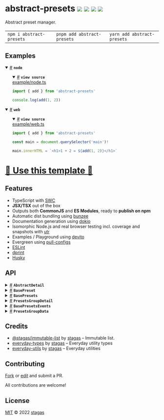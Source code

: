 

<h1>
abstract-presets <a href="https://npmjs.org/package/abstract-presets"><img src="https://img.shields.io/badge/npm-v1.0.1-F00.svg?colorA=000"/></a> <a href="src"><img src="https://img.shields.io/badge/loc-357-FFF.svg?colorA=000"/></a> <a href="https://cdn.jsdelivr.net/npm/abstract-presets@1.0.1/dist/abstract-presets.min.js"><img src="https://img.shields.io/badge/brotli-2.8K-333.svg?colorA=000"/></a> <a href="LICENSE"><img src="https://img.shields.io/badge/license-MIT-F0B.svg?colorA=000"/></a>
</h1>

<p></p>

Abstract preset manager.

<h4>
<table><tr><td title="Triple click to select and copy paste">
<code>npm i abstract-presets </code>
</td><td title="Triple click to select and copy paste">
<code>pnpm add abstract-presets </code>
</td><td title="Triple click to select and copy paste">
<code>yarn add abstract-presets</code>
</td></tr></table>
</h4>

## Examples

<details id="example$node" title="node" open><summary><span><a href="#example$node">#</a></span>  <code><strong>node</strong></code></summary>  <ul>    <details id="source$node" title="node source code" open><summary><span><a href="#source$node">#</a></span>  <code><strong>view source</strong></code></summary>  <a href="example/node.ts">example/node.ts</a>  <p>

```ts
import { add } from 'abstract-presets'

console.log(add(1, 2))
```

</p>
</details></ul></details><details id="example$web" title="web" open><summary><span><a href="#example$web">#</a></span>  <code><strong>web</strong></code></summary>  <ul>    <details id="source$web" title="web source code" open><summary><span><a href="#source$web">#</a></span>  <code><strong>view source</strong></code></summary>  <a href="example/web.ts">example/web.ts</a>  <p>

```ts
import { add } from 'abstract-presets'

const main = document.querySelector('main')!

main.innerHTML = `<h1>1 + 2 = ${add(1, 2)}</h1>`
```

</p>
</details></ul></details>


# [🥁 Use this template 🥁](https://github.com/stagas/typescript-minimal-template/generate)

## Features

- TypeScript with [SWC](https://swc.rs/)
- **JSX/TSX** out of the box
- Outputs both **CommonJS** and **ES Modules**, ready to **publish on npm**
- Automatic dist bundling using [bunzee](https://github.com/stagas/bunzee)
- Documentation generation using [dokio](https://github.com/stagas/dokio)
- Isomorphic Node.js and real browser testing incl. coverage and snapshots with [utr](https://github.com/stagas/utr)
- Examples / Playground using [devito](https://github.com/stagas/devito)
- Evergreen using [pull-configs](https://github.com/stagas/pull-configs)
- [ESLint](https://eslint.org/)
- [dprint](https://dprint.dev/)
- [Husky](https://typicode.github.io/husky/)




## API

<p>  <details id="AbstractDetail$15" title="Class" ><summary><span><a href="#AbstractDetail$15">#</a></span>  <code><strong>AbstractDetail</strong></code>    </summary>  <a href="src/abstract-presets.ts#L31">src/abstract-presets.ts#L31</a>  <ul>        <p>  <details id="constructor$16" title="Constructor" ><summary><span><a href="#constructor$16">#</a></span>  <code><strong>constructor</strong></code><em>(data)</em>    </summary>  <a href="src/abstract-presets.ts#L34">src/abstract-presets.ts#L34</a>  <ul>    <p>  <details id="new AbstractDetail$17" title="ConstructorSignature" ><summary><span><a href="#new AbstractDetail$17">#</a></span>  <code><strong>new AbstractDetail</strong></code><em>()</em>    </summary>    <ul><p><a href="#AbstractDetail$15">AbstractDetail</a>&lt;<a href="#T$18">T</a>&gt;</p>      <p>  <details id="data$19" title="Parameter" ><summary><span><a href="#data$19">#</a></span>  <code><strong>data</strong></code>    </summary>    <ul><p><a href="#AbstractDetail$15">AbstractDetail</a>&lt;<a href="#T$18">T</a>&gt; | <a href="#T$18">T</a></p>        </ul></details></p>  </ul></details></p>    </ul></details><details id="data$20" title="Property" ><summary><span><a href="#data$20">#</a></span>  <code><strong>data</strong></code>    </summary>  <a href="src/abstract-presets.ts#L32">src/abstract-presets.ts#L32</a>  <ul><p><a href="#T$18">T</a></p>        </ul></details><details id="copy$32" title="Method" ><summary><span><a href="#copy$32">#</a></span>  <code><strong>copy</strong></code><em>()</em>    </summary>  <a href="src/abstract-presets.ts#L50">src/abstract-presets.ts#L50</a>  <ul>    <p>      <p><strong>copy</strong><em>()</em>  &nbsp;=&gt;  <ul><a href="#T$18">T</a></ul></p></p>    </ul></details><details id="equals$24" title="Method" ><summary><span><a href="#equals$24">#</a></span>  <code><strong>equals</strong></code><em>(other)</em>    </summary>  <a href="src/abstract-presets.ts#L43">src/abstract-presets.ts#L43</a>  <ul>    <p>    <details id="other$26" title="Parameter" ><summary><span><a href="#other$26">#</a></span>  <code><strong>other</strong></code>    </summary>    <ul><p><a href="#AbstractDetail$15">AbstractDetail</a>&lt;<a href="#T$18">T</a>&gt; | <a href="#T$18">T</a></p>        </ul></details>  <p><strong>equals</strong><em>(other)</em>  &nbsp;=&gt;  <ul>boolean</ul></p></p>    </ul></details><details id="merge$21" title="Method" ><summary><span><a href="#merge$21">#</a></span>  <code><strong>merge</strong></code><em>(other)</em>    </summary>  <a href="src/abstract-presets.ts#L42">src/abstract-presets.ts#L42</a>  <ul>    <p>    <details id="other$23" title="Parameter" ><summary><span><a href="#other$23">#</a></span>  <code><strong>other</strong></code>    </summary>    <ul><p><a href="#AbstractDetail$15">AbstractDetail</a>&lt;<a href="#T$18">T</a>&gt; | <a href="#T$18">T</a></p>        </ul></details>  <p><strong>merge</strong><em>(other)</em>  &nbsp;=&gt;  <ul>any</ul></p></p>    </ul></details><details id="satisfies$27" title="Method" ><summary><span><a href="#satisfies$27">#</a></span>  <code><strong>satisfies</strong></code><em>(other)</em>    </summary>  <a href="src/abstract-presets.ts#L44">src/abstract-presets.ts#L44</a>  <ul>    <p>    <details id="other$29" title="Parameter" ><summary><span><a href="#other$29">#</a></span>  <code><strong>other</strong></code>    </summary>    <ul><p><a href="#AbstractDetail$15">AbstractDetail</a>&lt;<a href="#T$18">T</a>&gt; | <a href="#T$18">T</a></p>        </ul></details>  <p><strong>satisfies</strong><em>(other)</em>  &nbsp;=&gt;  <ul>boolean</ul></p></p>    </ul></details><details id="toJSON$30" title="Method" ><summary><span><a href="#toJSON$30">#</a></span>  <code><strong>toJSON</strong></code><em>()</em>    </summary>  <a href="src/abstract-presets.ts#L46">src/abstract-presets.ts#L46</a>  <ul>    <p>      <p><strong>toJSON</strong><em>()</em>  &nbsp;=&gt;  <ul><a href="#T$18">T</a></ul></p></p>    </ul></details></p></ul></details><details id="BasePreset$1" title="Class" ><summary><span><a href="#BasePreset$1">#</a></span>  <code><strong>BasePreset</strong></code>    </summary>  <a href="src/abstract-presets.ts#L7">src/abstract-presets.ts#L7</a>  <ul>        <p>  <details id="constructor$2" title="Constructor" ><summary><span><a href="#constructor$2">#</a></span>  <code><strong>constructor</strong></code><em>(data)</em>    </summary>  <a href="src/abstract-presets.ts#L15">src/abstract-presets.ts#L15</a>  <ul>    <p>  <details id="new BasePreset$3" title="ConstructorSignature" ><summary><span><a href="#new BasePreset$3">#</a></span>  <code><strong>new BasePreset</strong></code><em>()</em>    </summary>    <ul><p><a href="#BasePreset$1">BasePreset</a>&lt;<a href="#T$4">T</a>&gt;</p>      <p>  <details id="data$5" title="Parameter" ><summary><span><a href="#data$5">#</a></span>  <code><strong>data</strong></code>    </summary>    <ul><p><span>Partial</span>&lt;<a href="#BasePreset$1">BasePreset</a>&lt;<a href="#T$4">T</a>&gt;&gt;</p>        </ul></details></p>  </ul></details></p>    </ul></details><details id="detail$7" title="Property" ><summary><span><a href="#detail$7">#</a></span>  <code><strong>detail</strong></code>    </summary>  <a href="src/abstract-presets.ts#L9">src/abstract-presets.ts#L9</a>  <ul><p><a href="#T$4">T</a></p>        </ul></details><details id="id$6" title="Property" ><summary><span><a href="#id$6">#</a></span>  <code><strong>id</strong></code>  <span><span>&nbsp;=&nbsp;</span>  <code>...</code></span>  </summary>  <a href="src/abstract-presets.ts#L8">src/abstract-presets.ts#L8</a>  <ul><p>string</p>        </ul></details><details id="isDraft$9" title="Property" ><summary><span><a href="#isDraft$9">#</a></span>  <code><strong>isDraft</strong></code>  <span><span>&nbsp;=&nbsp;</span>  <code>true</code></span>  </summary>  <a href="src/abstract-presets.ts#L12">src/abstract-presets.ts#L12</a>  <ul><p>boolean</p>        </ul></details><details id="isIntent$8" title="Property" ><summary><span><a href="#isIntent$8">#</a></span>  <code><strong>isIntent</strong></code>  <span><span>&nbsp;=&nbsp;</span>  <code>false</code></span>  </summary>  <a href="src/abstract-presets.ts#L11">src/abstract-presets.ts#L11</a>  <ul><p>boolean</p>        </ul></details><details id="isRemoved$10" title="Property" ><summary><span><a href="#isRemoved$10">#</a></span>  <code><strong>isRemoved</strong></code>  <span><span>&nbsp;=&nbsp;</span>  <code>false</code></span>  </summary>  <a href="src/abstract-presets.ts#L13">src/abstract-presets.ts#L13</a>  <ul><p>boolean</p>        </ul></details><details id="equals$11" title="Method" ><summary><span><a href="#equals$11">#</a></span>  <code><strong>equals</strong></code><em>(other)</em>    </summary>  <a href="src/abstract-presets.ts#L19">src/abstract-presets.ts#L19</a>  <ul>    <p>    <details id="other$13" title="Parameter" ><summary><span><a href="#other$13">#</a></span>  <code><strong>other</strong></code>    </summary>    <ul><p><a href="#BasePreset$1">BasePreset</a>&lt;any&gt;</p>        </ul></details>  <p><strong>equals</strong><em>(other)</em>  &nbsp;=&gt;  <ul>boolean</ul></p></p>    </ul></details></p></ul></details><details id="BasePresets$47" title="Class" ><summary><span><a href="#BasePresets$47">#</a></span>  <code><strong>BasePresets</strong></code>    </summary>  <a href="src/abstract-presets.ts#L67">src/abstract-presets.ts#L67</a>  <ul>        <p>  <details id="constructor$49" title="Constructor" ><summary><span><a href="#constructor$49">#</a></span>  <code><strong>constructor</strong></code><em>(data, Preset, Detail)</em>    </summary>  <a href="src/abstract-presets.ts#L75">src/abstract-presets.ts#L75</a>  <ul>    <p>  <details id="new BasePresets$50" title="ConstructorSignature" ><summary><span><a href="#new BasePresets$50">#</a></span>  <code><strong>new BasePresets</strong></code><em>()</em>    </summary>    <ul><p><a href="#BasePresets$47">BasePresets</a>&lt;<a href="#Detail$51">Detail</a>, <a href="#Preset$52">Preset</a>, <a href="#PresetClass$53">PresetClass</a>&gt;</p>      <p>  <details id="data$54" title="Parameter" ><summary><span><a href="#data$54">#</a></span>  <code><strong>data</strong></code>  <span><span>&nbsp;=&nbsp;</span>  <code>{}</code></span>  </summary>    <ul><p><span>Partial</span>&lt;<a href="#BasePresets$47">BasePresets</a>&lt;<a href="#Detail$51">Detail</a>, <a href="#Preset$52">Preset</a>, <a href="#PresetClass$53">PresetClass</a>&gt;&gt;</p>        </ul></details><details id="Preset$55" title="Parameter" ><summary><span><a href="#Preset$55">#</a></span>  <code><strong>Preset</strong></code>  <span><span>&nbsp;=&nbsp;</span>  <code>...</code></span>  </summary>    <ul><p><a href="#PresetClass$53">PresetClass</a></p>        </ul></details><details id="Detail$56" title="Parameter" ><summary><span><a href="#Detail$56">#</a></span>  <code><strong>Detail</strong></code>  <span><span>&nbsp;=&nbsp;</span>  <code>...</code></span>  </summary>    <ul><p><span>Class</span>&lt;<a href="#Detail$51">Detail</a>&gt;</p>        </ul></details></p>  </ul></details></p>    </ul></details><details id="Detail$57" title="Property" ><summary><span><a href="#Detail$57">#</a></span>  <code><strong>Detail</strong></code>    </summary>  <a href="src/abstract-presets.ts#L68">src/abstract-presets.ts#L68</a>  <ul><p><span>Class</span>&lt;<a href="#Detail$51">Detail</a>&gt;</p>        </ul></details><details id="Preset$58" title="Property" ><summary><span><a href="#Preset$58">#</a></span>  <code><strong>Preset</strong></code>    </summary>  <a href="src/abstract-presets.ts#L69">src/abstract-presets.ts#L69</a>  <ul><p><a href="#PresetClass$53">PresetClass</a></p>        </ul></details><details id="ctor$118" title="Property" ><summary><span><a href="#ctor$118">#</a></span>  <code><strong>ctor</strong></code>    </summary>  <a href=""></a>  <ul><p><span>Class</span>&lt;<a href="#BasePresets$47">BasePresets</a>&lt;<a href="#Detail$51">Detail</a>, <a href="#Preset$52">Preset</a>, <a href="#PresetClass$53">PresetClass</a>&gt;&gt;</p>        </ul></details><details id="items$117" title="Property" ><summary><span><a href="#items$117">#</a></span>  <code><strong>items</strong></code>    </summary>  <a href=""></a>  <ul><p><a href="#Preset$52">Preset</a>  []</p>        </ul></details><details id="selectedPresetId$63" title="Property" ><summary><span><a href="#selectedPresetId$63">#</a></span>  <code><strong>selectedPresetId</strong></code>  <span><span>&nbsp;=&nbsp;</span>  <code>false</code></span>  </summary>  <a href="src/abstract-presets.ts#L73">src/abstract-presets.ts#L73</a>  <ul><p>string | <code>false</code></p>        </ul></details><details id="spare$59" title="Property" ><summary><span><a href="#spare$59">#</a></span>  <code><strong>spare</strong></code>  <span><span>&nbsp;=&nbsp;</span>  <code>null</code></span>  </summary>  <a href="src/abstract-presets.ts#L72">src/abstract-presets.ts#L72</a>  <ul><p><code>null</code> | {<p>  <details id="index$61" title="Property" ><summary><span><a href="#index$61">#</a></span>  <code><strong>index</strong></code>    </summary>  <a href="src/abstract-presets.ts#L72">src/abstract-presets.ts#L72</a>  <ul><p>number</p>        </ul></details><details id="preset$62" title="Property" ><summary><span><a href="#preset$62">#</a></span>  <code><strong>preset</strong></code>    </summary>  <a href="src/abstract-presets.ts#L72">src/abstract-presets.ts#L72</a>  <ul><p><a href="#Preset$52">Preset</a></p>        </ul></details></p>}</p>        </ul></details><details id="onceSymbol$48" title="Property" ><summary><span><a href="#onceSymbol$48">#</a></span>  <code><strong>onceSymbol</strong></code>    </summary>  <a href=""></a>  <ul><p>symbol</p>        </ul></details><details id="selectedPreset$69" title="Accessor" ><summary><span><a href="#selectedPreset$69">#</a></span>  <code><strong>selectedPreset</strong></code>    </summary>  <a href="src/abstract-presets.ts#L124">src/abstract-presets.ts#L124</a>  <ul>        </ul></details><details id="add$119" title="Method" ><summary><span><a href="#add$119">#</a></span>  <code><strong>add</strong></code><em>(item)</em>    </summary>  <a href=""></a>  <ul>    <p>    <details id="item$121" title="Parameter" ><summary><span><a href="#item$121">#</a></span>  <code><strong>item</strong></code>    </summary>    <ul><p><a href="#Preset$52">Preset</a></p>        </ul></details>  <p><strong>add</strong><em>(item)</em>  &nbsp;=&gt;  <ul><a href="#BasePresets$47">BasePresets</a>&lt;<a href="#Detail$51">Detail</a>, <a href="#Preset$52">Preset</a>, <a href="#PresetClass$53">PresetClass</a>&gt; &amp; <span>Partial</span>&lt;<a href="#BasePresets$47">BasePresets</a>&lt;<a href="#Detail$51">Detail</a>, <a href="#Preset$52">Preset</a>, <a href="#PresetClass$53">PresetClass</a>&gt;&gt; &amp; {<p>  <details id="items$123" title="Property" ><summary><span><a href="#items$123">#</a></span>  <code><strong>items</strong></code>    </summary>  <a href=""></a>  <ul><p><a href="#Preset$52">Preset</a>  []</p>        </ul></details></p>}</ul></p></p>    </ul></details><details id="createWithDetail$71" title="Method" ><summary><span><a href="#createWithDetail$71">#</a></span>  <code><strong>createWithDetail</strong></code><em>(detail, presetData)</em>    </summary>  <a href="src/abstract-presets.ts#L133">src/abstract-presets.ts#L133</a>  <ul>    <p>    <details id="detail$73" title="Parameter" ><summary><span><a href="#detail$73">#</a></span>  <code><strong>detail</strong></code>    </summary>    <ul><p><a href="#Detail$51">Detail</a>  [<code>"data"</code>]</p>        </ul></details><details id="presetData$74" title="Parameter" ><summary><span><a href="#presetData$74">#</a></span>  <code><strong>presetData</strong></code>  <span><span>&nbsp;=&nbsp;</span>  <code>{}</code></span>  </summary>    <ul><p><span>Partial</span>&lt;<a href="#Preset$52">Preset</a>&gt;</p>        </ul></details>  <p><strong>createWithDetail</strong><em>(detail, presetData)</em>  &nbsp;=&gt;  <ul><a href="#Preset$52">Preset</a></ul></p></p>    </ul></details><details id="createWithDetailData$75" title="Method" ><summary><span><a href="#createWithDetailData$75">#</a></span>  <code><strong>createWithDetailData</strong></code><em>(data, presetData)</em>    </summary>  <a href="src/abstract-presets.ts#L137">src/abstract-presets.ts#L137</a>  <ul>    <p>    <details id="data$77" title="Parameter" ><summary><span><a href="#data$77">#</a></span>  <code><strong>data</strong></code>    </summary>    <ul><p><a href="#Detail$51">Detail</a>  [<code>"data"</code>]</p>        </ul></details><details id="presetData$78" title="Parameter" ><summary><span><a href="#presetData$78">#</a></span>  <code><strong>presetData</strong></code>    </summary>    <ul><p><span>Partial</span>&lt;<a href="#Preset$52">Preset</a>&gt;</p>        </ul></details>  <p><strong>createWithDetailData</strong><em>(data, presetData)</em>  &nbsp;=&gt;  <ul><a href="#Preset$52">Preset</a></ul></p></p>    </ul></details><details id="emit$150" title="Method" ><summary><span><a href="#emit$150">#</a></span>  <code><strong>emit</strong></code><em>(eventName, args)</em>    </summary>  <a href=""></a>  <ul>    <p>    <details id="eventName$153" title="Parameter" ><summary><span><a href="#eventName$153">#</a></span>  <code><strong>eventName</strong></code>    </summary>    <ul><p><a href="#K$152">K</a></p>        </ul></details><details id="args$154" title="Parameter" ><summary><span><a href="#args$154">#</a></span>  <code><strong>args</strong></code>    </summary>    <ul><p><span>Parameters</span>&lt;<a href="#BasePresetsEvents$35">BasePresetsEvents</a>&lt;<a href="#Preset$52">Preset</a>, <a href="#Detail$51">Detail</a>&gt;  [<a href="#K$152">K</a>]&gt;</p>        </ul></details>  <p><strong>emit</strong>&lt;<span>K</span>&gt;<em>(eventName, args)</em>  &nbsp;=&gt;  <ul><a href="#BasePresets$47">BasePresets</a>&lt;<a href="#Detail$51">Detail</a>, <a href="#Preset$52">Preset</a>, <a href="#PresetClass$53">PresetClass</a>&gt;</ul></p></p>    </ul></details><details id="equals$66" title="Method" ><summary><span><a href="#equals$66">#</a></span>  <code><strong>equals</strong></code><em>(other)</em>    </summary>  <a href="src/abstract-presets.ts#L111">src/abstract-presets.ts#L111</a>  <ul>    <p>    <details id="other$68" title="Parameter" ><summary><span><a href="#other$68">#</a></span>  <code><strong>other</strong></code>    </summary>    <ul><p><a href="#BasePresets$47">BasePresets</a>&lt;<a href="#Detail$51">Detail</a>, <a href="#Preset$52">Preset</a>, <a href="#PresetClass$53">PresetClass</a>&gt;</p>        </ul></details>  <p><strong>equals</strong><em>(other)</em>  &nbsp;=&gt;  <ul>boolean</ul></p></p>    </ul></details><details id="getByDetail$83" title="Method" ><summary><span><a href="#getByDetail$83">#</a></span>  <code><strong>getByDetail</strong></code><em>(detail)</em>    </summary>  <a href="src/abstract-presets.ts#L163">src/abstract-presets.ts#L163</a>  <ul>    <p>    <details id="detail$85" title="Parameter" ><summary><span><a href="#detail$85">#</a></span>  <code><strong>detail</strong></code>    </summary>    <ul><p><a href="#Detail$51">Detail</a></p>        </ul></details>  <p><strong>getByDetail</strong><em>(detail)</em>  &nbsp;=&gt;  <ul>undefined | <a href="#Preset$52">Preset</a></ul></p></p>    </ul></details><details id="getById$124" title="Method" ><summary><span><a href="#getById$124">#</a></span>  <code><strong>getById</strong></code><em>(itemId)</em>    </summary>  <a href=""></a>  <ul>    <p>    <details id="itemId$127" title="Parameter" ><summary><span><a href="#itemId$127">#</a></span>  <code><strong>itemId</strong></code>    </summary>    <ul><p>string | <code>false</code></p>        </ul></details>  <p><strong>getById</strong>&lt;<span>U</span><span>&nbsp;extends&nbsp;</span>     <a href="#BasePreset$1">BasePreset</a>&lt;<a href="#Detail$51">Detail</a>, <a href="#U$126">U</a>&gt;&gt;<em>(itemId)</em>  &nbsp;=&gt;  <ul><a href="#U$126">U</a></ul></p></p>    </ul></details><details id="hasId$133" title="Method" ><summary><span><a href="#hasId$133">#</a></span>  <code><strong>hasId</strong></code><em>(itemId)</em>    </summary>  <a href=""></a>  <ul>    <p>    <details id="itemId$135" title="Parameter" ><summary><span><a href="#itemId$135">#</a></span>  <code><strong>itemId</strong></code>    </summary>    <ul><p>string</p>        </ul></details>  <p><strong>hasId</strong><em>(itemId)</em>  &nbsp;=&gt;  <ul>boolean</ul></p></p>    </ul></details><details id="insertAfterIndex$144" title="Method" ><summary><span><a href="#insertAfterIndex$144">#</a></span>  <code><strong>insertAfterIndex</strong></code><em>(index, newItem)</em>    </summary>  <a href=""></a>  <ul>    <p>    <details id="index$146" title="Parameter" ><summary><span><a href="#index$146">#</a></span>  <code><strong>index</strong></code>    </summary>    <ul><p>number</p>        </ul></details><details id="newItem$147" title="Parameter" ><summary><span><a href="#newItem$147">#</a></span>  <code><strong>newItem</strong></code>    </summary>    <ul><p><a href="#Preset$52">Preset</a></p>        </ul></details>  <p><strong>insertAfterIndex</strong><em>(index, newItem)</em>  &nbsp;=&gt;  <ul><a href="#BasePresets$47">BasePresets</a>&lt;<a href="#Detail$51">Detail</a>, <a href="#Preset$52">Preset</a>, <a href="#PresetClass$53">PresetClass</a>&gt; &amp; <span>Partial</span>&lt;<a href="#BasePresets$47">BasePresets</a>&lt;<a href="#Detail$51">Detail</a>, <a href="#Preset$52">Preset</a>, <a href="#PresetClass$53">PresetClass</a>&gt;&gt; &amp; {<p>  <details id="items$149" title="Property" ><summary><span><a href="#items$149">#</a></span>  <code><strong>items</strong></code>    </summary>  <a href=""></a>  <ul><p><a href="#Preset$52">Preset</a>  []</p>        </ul></details></p>}</ul></p></p>    </ul></details><details id="insertAt$86" title="Method" ><summary><span><a href="#insertAt$86">#</a></span>  <code><strong>insertAt</strong></code><em>(index, newPreset)</em>    </summary>  <a href="src/abstract-presets.ts#L175">src/abstract-presets.ts#L175</a>  <ul>    <p>    <details id="index$88" title="Parameter" ><summary><span><a href="#index$88">#</a></span>  <code><strong>index</strong></code>    </summary>    <ul><p>number</p>        </ul></details><details id="newPreset$89" title="Parameter" ><summary><span><a href="#newPreset$89">#</a></span>  <code><strong>newPreset</strong></code>    </summary>    <ul><p><a href="#Preset$52">Preset</a></p>        </ul></details>  <p><strong>insertAt</strong><em>(index, newPreset)</em>  &nbsp;=&gt;  <ul><a href="#BasePresets$47">BasePresets</a>&lt;<a href="#Detail$51">Detail</a>, <a href="#Preset$52">Preset</a>, <a href="#PresetClass$53">PresetClass</a>&gt; &amp; <span>Partial</span>&lt;<a href="#BasePresets$47">BasePresets</a>&lt;<a href="#Detail$51">Detail</a>, <a href="#Preset$52">Preset</a>, <a href="#PresetClass$53">PresetClass</a>&gt;&gt; &amp; {<p>  <details id="items$91" title="Property" ><summary><span><a href="#items$91">#</a></span>  <code><strong>items</strong></code>    </summary>  <a href=""></a>  <ul><p><a href="#Preset$52">Preset</a>  []</p>        </ul></details></p>}</ul></p></p>    </ul></details><details id="mergeEach$141" title="Method" ><summary><span><a href="#mergeEach$141">#</a></span>  <code><strong>mergeEach</strong></code><em>(data)</em>    </summary>  <a href=""></a>  <ul>    <p>    <details id="data$143" title="Parameter" ><summary><span><a href="#data$143">#</a></span>  <code><strong>data</strong></code>    </summary>    <ul><p><span>Partial</span>&lt;<a href="#Preset$52">Preset</a>&gt;</p>        </ul></details>  <p><strong>mergeEach</strong><em>(data)</em>  &nbsp;=&gt;  <ul><a href="#BasePresets$47">BasePresets</a>&lt;<a href="#Detail$51">Detail</a>, <a href="#Preset$52">Preset</a>, <a href="#PresetClass$53">PresetClass</a>&gt;</ul></p></p>    </ul></details><details id="off$161" title="Method" ><summary><span><a href="#off$161">#</a></span>  <code><strong>off</strong></code><em>(eventName, callback)</em>    </summary>  <a href=""></a>  <ul>    <p>    <details id="eventName$164" title="Parameter" ><summary><span><a href="#eventName$164">#</a></span>  <code><strong>eventName</strong></code>    </summary>    <ul><p><a href="#K$163">K</a></p>        </ul></details><details id="callback$165" title="Parameter" ><summary><span><a href="#callback$165">#</a></span>  <code><strong>callback</strong></code>    </summary>    <ul><p><a href="#BasePresetsEvents$35">BasePresetsEvents</a>&lt;<a href="#Preset$52">Preset</a>, <a href="#Detail$51">Detail</a>&gt;  [<a href="#K$163">K</a>]</p>        </ul></details>  <p><strong>off</strong>&lt;<span>K</span>&gt;<em>(eventName, callback)</em>  &nbsp;=&gt;  <ul>undefined | <a href="#BasePresets$47">BasePresets</a>&lt;<a href="#Detail$51">Detail</a>, <a href="#Preset$52">Preset</a>, <a href="#PresetClass$53">PresetClass</a>&gt;</ul></p></p>    </ul></details><details id="on$155" title="Method" ><summary><span><a href="#on$155">#</a></span>  <code><strong>on</strong></code><em>(eventName, callback, options)</em>    </summary>  <a href=""></a>  <ul>    <p>    <details id="eventName$158" title="Parameter" ><summary><span><a href="#eventName$158">#</a></span>  <code><strong>eventName</strong></code>    </summary>    <ul><p><a href="#K$157">K</a></p>        </ul></details><details id="callback$159" title="Parameter" ><summary><span><a href="#callback$159">#</a></span>  <code><strong>callback</strong></code>    </summary>    <ul><p><a href="#BasePresetsEvents$35">BasePresetsEvents</a>&lt;<a href="#Preset$52">Preset</a>, <a href="#Detail$51">Detail</a>&gt;  [<a href="#K$157">K</a>]</p>        </ul></details><details id="options$160" title="Parameter" ><summary><span><a href="#options$160">#</a></span>  <code><strong>options</strong></code>    </summary>    <ul><p><span>EventEmitterOptions</span></p>        </ul></details>  <p><strong>on</strong>&lt;<span>K</span>&gt;<em>(eventName, callback, options)</em>  &nbsp;=&gt;  <ul><span>Off</span></ul></p></p>    </ul></details><details id="once$166" title="Method" ><summary><span><a href="#once$166">#</a></span>  <code><strong>once</strong></code><em>(eventName, callback)</em>    </summary>  <a href=""></a>  <ul>    <p>    <details id="eventName$169" title="Parameter" ><summary><span><a href="#eventName$169">#</a></span>  <code><strong>eventName</strong></code>    </summary>    <ul><p><a href="#K$168">K</a></p>        </ul></details><details id="callback$170" title="Parameter" ><summary><span><a href="#callback$170">#</a></span>  <code><strong>callback</strong></code>    </summary>    <ul><p><a href="#BasePresetsEvents$35">BasePresetsEvents</a>&lt;<a href="#Preset$52">Preset</a>, <a href="#Detail$51">Detail</a>&gt;  [<a href="#K$168">K</a>]</p>        </ul></details>  <p><strong>once</strong>&lt;<span>K</span>&gt;<em>(eventName, callback)</em>  &nbsp;=&gt;  <ul><a href="#BasePresets$47">BasePresets</a>&lt;<a href="#Detail$51">Detail</a>, <a href="#Preset$52">Preset</a>, <a href="#PresetClass$53">PresetClass</a>&gt;</ul></p></p>    </ul></details><details id="removeById$92" title="Method" ><summary><span><a href="#removeById$92">#</a></span>  <code><strong>removeById</strong></code><em>(presetId, fallbackPresetId)</em>    </summary>  <a href="src/abstract-presets.ts#L182">src/abstract-presets.ts#L182</a>  <ul>    <p>    <details id="presetId$94" title="Parameter" ><summary><span><a href="#presetId$94">#</a></span>  <code><strong>presetId</strong></code>    </summary>    <ul><p>string</p>        </ul></details><details id="fallbackPresetId$95" title="Parameter" ><summary><span><a href="#fallbackPresetId$95">#</a></span>  <code><strong>fallbackPresetId</strong></code>    </summary>    <ul><p>string</p>        </ul></details>  <p><strong>removeById</strong><em>(presetId, fallbackPresetId)</em>  &nbsp;=&gt;  <ul><a href="#BasePresets$47">BasePresets</a>&lt;<a href="#Detail$51">Detail</a>, <a href="#Preset$52">Preset</a>, <a href="#PresetClass$53">PresetClass</a>&gt; &amp; <span>Partial</span>&lt;<a href="#BasePresets$47">BasePresets</a>&lt;<a href="#Detail$51">Detail</a>, <a href="#Preset$52">Preset</a>, <a href="#PresetClass$53">PresetClass</a>&gt;&gt; &amp; {<p>  <details id="items$97" title="Property" ><summary><span><a href="#items$97">#</a></span>  <code><strong>items</strong></code>    </summary>  <a href=""></a>  <ul><p><a href="#Preset$52">Preset</a>  []</p>        </ul></details></p>}</ul></p></p>    </ul></details><details id="renamePresetRandom$110" title="Method" ><summary><span><a href="#renamePresetRandom$110">#</a></span>  <code><strong>renamePresetRandom</strong></code><em>(presetId, useEmoji)</em>    </summary>  <a href="src/abstract-presets.ts#L342">src/abstract-presets.ts#L342</a>  <ul>    <p>    <details id="presetId$112" title="Parameter" ><summary><span><a href="#presetId$112">#</a></span>  <code><strong>presetId</strong></code>    </summary>    <ul><p>string</p>        </ul></details><details id="useEmoji$113" title="Parameter" ><summary><span><a href="#useEmoji$113">#</a></span>  <code><strong>useEmoji</strong></code>    </summary>    <ul><p>boolean</p>        </ul></details>  <p><strong>renamePresetRandom</strong><em>(presetId, useEmoji)</em>  &nbsp;=&gt;  <ul>void</ul></p></p>    </ul></details><details id="restoreSpare$79" title="Method" ><summary><span><a href="#restoreSpare$79">#</a></span>  <code><strong>restoreSpare</strong></code><em>(newDetail, bySelect)</em>    </summary>  <a href="src/abstract-presets.ts#L141">src/abstract-presets.ts#L141</a>  <ul>    <p>    <details id="newDetail$81" title="Parameter" ><summary><span><a href="#newDetail$81">#</a></span>  <code><strong>newDetail</strong></code>    </summary>    <ul><p><a href="#Detail$51">Detail</a></p>        </ul></details><details id="bySelect$82" title="Parameter" ><summary><span><a href="#bySelect$82">#</a></span>  <code><strong>bySelect</strong></code>    </summary>    <ul><p>boolean</p>        </ul></details>  <p><strong>restoreSpare</strong><em>(newDetail, bySelect)</em>  &nbsp;=&gt;  <ul>undefined | <a href="#BasePresets$47">BasePresets</a>&lt;<a href="#Detail$51">Detail</a>, <a href="#Preset$52">Preset</a>, <a href="#PresetClass$53">PresetClass</a>&gt;</ul></p></p>    </ul></details><details id="savePreset$114" title="Method" ><summary><span><a href="#savePreset$114">#</a></span>  <code><strong>savePreset</strong></code><em>(presetId)</em>    </summary>  <a href="src/abstract-presets.ts#L344">src/abstract-presets.ts#L344</a>  <ul>    <p>    <details id="presetId$116" title="Parameter" ><summary><span><a href="#presetId$116">#</a></span>  <code><strong>presetId</strong></code>    </summary>    <ul><p>string</p>        </ul></details>  <p><strong>savePreset</strong><em>(presetId)</em>  &nbsp;=&gt;  <ul><a href="#BasePresets$47">BasePresets</a>&lt;<a href="#Detail$51">Detail</a>, <a href="#Preset$52">Preset</a>, <a href="#PresetClass$53">PresetClass</a>&gt;</ul></p></p>    </ul></details><details id="selectPreset$104" title="Method" ><summary><span><a href="#selectPreset$104">#</a></span>  <code><strong>selectPreset</strong></code><em>(nextPresetId, byClick, newDetail, byGroup)</em>    </summary>  <a href="src/abstract-presets.ts#L302">src/abstract-presets.ts#L302</a>  <ul>    <p>    <details id="nextPresetId$106" title="Parameter" ><summary><span><a href="#nextPresetId$106">#</a></span>  <code><strong>nextPresetId</strong></code>    </summary>    <ul><p>string | <code>false</code></p>        </ul></details><details id="byClick$107" title="Parameter" ><summary><span><a href="#byClick$107">#</a></span>  <code><strong>byClick</strong></code>    </summary>    <ul><p>boolean</p>        </ul></details><details id="newDetail$108" title="Parameter" ><summary><span><a href="#newDetail$108">#</a></span>  <code><strong>newDetail</strong></code>    </summary>    <ul><p><a href="#Detail$51">Detail</a></p>        </ul></details><details id="byGroup$109" title="Parameter" ><summary><span><a href="#byGroup$109">#</a></span>  <code><strong>byGroup</strong></code>    </summary>    <ul><p>boolean</p>        </ul></details>  <p><strong>selectPreset</strong><em>(nextPresetId, byClick, newDetail, byGroup)</em>  &nbsp;=&gt;  <ul><a href="#BasePresets$47">BasePresets</a>&lt;<a href="#Detail$51">Detail</a>, <a href="#Preset$52">Preset</a>, <a href="#PresetClass$53">PresetClass</a>&gt;</ul></p></p>    </ul></details><details id="setById$128" title="Method" ><summary><span><a href="#setById$128">#</a></span>  <code><strong>setById</strong></code><em>(itemId, newItem)</em>    </summary>  <a href=""></a>  <ul>    <p>    <details id="itemId$131" title="Parameter" ><summary><span><a href="#itemId$131">#</a></span>  <code><strong>itemId</strong></code>    </summary>    <ul><p>string</p>        </ul></details><details id="newItem$132" title="Parameter" ><summary><span><a href="#newItem$132">#</a></span>  <code><strong>newItem</strong></code>    </summary>    <ul><p><a href="#U$130">U</a></p>        </ul></details>  <p><strong>setById</strong>&lt;<span>U</span><span>&nbsp;extends&nbsp;</span>     <a href="#BasePreset$1">BasePreset</a>&lt;<a href="#Detail$51">Detail</a>, <a href="#U$130">U</a>&gt;&gt;<em>(itemId, newItem)</em>  &nbsp;=&gt;  <ul><a href="#BasePresets$47">BasePresets</a>&lt;<a href="#Detail$51">Detail</a>, <a href="#Preset$52">Preset</a>, <a href="#PresetClass$53">PresetClass</a>&gt;</ul></p></p>    </ul></details><details id="setDetailData$98" title="Method" ><summary><span><a href="#setDetailData$98">#</a></span>  <code><strong>setDetailData</strong></code><em>(newDetailData, bySelect, byIntent, byGroup)</em>    </summary>  <a href="src/abstract-presets.ts#L215">src/abstract-presets.ts#L215</a>  <ul>    <p>    <details id="newDetailData$100" title="Parameter" ><summary><span><a href="#newDetailData$100">#</a></span>  <code><strong>newDetailData</strong></code>    </summary>    <ul><p><a href="#Detail$51">Detail</a>  [<code>"data"</code>]</p>        </ul></details><details id="bySelect$101" title="Parameter" ><summary><span><a href="#bySelect$101">#</a></span>  <code><strong>bySelect</strong></code>  <span><span>&nbsp;=&nbsp;</span>  <code>false</code></span>  </summary>    <ul><p>boolean</p>        </ul></details><details id="byIntent$102" title="Parameter" ><summary><span><a href="#byIntent$102">#</a></span>  <code><strong>byIntent</strong></code>  <span><span>&nbsp;=&nbsp;</span>  <code>false</code></span>  </summary>    <ul><p>boolean</p>        </ul></details><details id="byGroup$103" title="Parameter" ><summary><span><a href="#byGroup$103">#</a></span>  <code><strong>byGroup</strong></code>  <span><span>&nbsp;=&nbsp;</span>  <code>false</code></span>  </summary>    <ul><p>boolean</p>        </ul></details>  <p><strong>setDetailData</strong><em>(newDetailData, bySelect, byIntent, byGroup)</em>  &nbsp;=&gt;  <ul><a href="#BasePresets$47">BasePresets</a>&lt;<a href="#Detail$51">Detail</a>, <a href="#Preset$52">Preset</a>, <a href="#PresetClass$53">PresetClass</a>&gt;</ul></p></p>    </ul></details><details id="toJSON$64" title="Method" ><summary><span><a href="#toJSON$64">#</a></span>  <code><strong>toJSON</strong></code><em>()</em>    </summary>  <a href="src/abstract-presets.ts#L101">src/abstract-presets.ts#L101</a>  <ul>    <p>      <p><strong>toJSON</strong><em>()</em>  &nbsp;=&gt;  <ul>any</ul></p></p>    </ul></details><details id="updateById$136" title="Method" ><summary><span><a href="#updateById$136">#</a></span>  <code><strong>updateById</strong></code><em>(itemId, updateData)</em>    </summary>  <a href=""></a>  <ul>    <p>    <details id="itemId$139" title="Parameter" ><summary><span><a href="#itemId$139">#</a></span>  <code><strong>itemId</strong></code>    </summary>    <ul><p>string</p>        </ul></details><details id="updateData$140" title="Parameter" ><summary><span><a href="#updateData$140">#</a></span>  <code><strong>updateData</strong></code>    </summary>    <ul><p><span>Partial</span>&lt;<a href="#U$138">U</a>&gt;</p>        </ul></details>  <p><strong>updateById</strong>&lt;<span>U</span><span>&nbsp;extends&nbsp;</span>     <a href="#BasePreset$1">BasePreset</a>&lt;<a href="#Detail$51">Detail</a>, <a href="#U$138">U</a>&gt;&gt;<em>(itemId, updateData)</em>  &nbsp;=&gt;  <ul><a href="#BasePresets$47">BasePresets</a>&lt;<a href="#Detail$51">Detail</a>, <a href="#Preset$52">Preset</a>, <a href="#PresetClass$53">PresetClass</a>&gt;</ul></p></p>    </ul></details></p></ul></details><details id="PresetsGroupDetail$177" title="Class" ><summary><span><a href="#PresetsGroupDetail$177">#</a></span>  <code><strong>PresetsGroupDetail</strong></code>    </summary>  <a href="src/presets-group-detail.ts#L8">src/presets-group-detail.ts#L8</a>  <ul>        <p>  <details id="constructor$178" title="Constructor" ><summary><span><a href="#constructor$178">#</a></span>  <code><strong>constructor</strong></code><em>(data)</em>    </summary>  <a href="src/presets-group-detail.ts#L9">src/presets-group-detail.ts#L9</a>  <ul>    <p>  <details id="new PresetsGroupDetail$179" title="ConstructorSignature" ><summary><span><a href="#new PresetsGroupDetail$179">#</a></span>  <code><strong>new PresetsGroupDetail</strong></code><em>()</em>    </summary>    <ul><p><a href="#PresetsGroupDetail$177">PresetsGroupDetail</a></p>      <p>  <details id="data$180" title="Parameter" ><summary><span><a href="#data$180">#</a></span>  <code><strong>data</strong></code>    </summary>    <ul><p>any</p>        </ul></details></p>  </ul></details></p>    </ul></details><details id="data$198" title="Property" ><summary><span><a href="#data$198">#</a></span>  <code><strong>data</strong></code>    </summary>  <a href="src/abstract-presets.ts#L32">src/abstract-presets.ts#L32</a>  <ul><p><a href="#PresetsGroupData$174">PresetsGroupData</a></p>        </ul></details><details id="applyData$186" title="Method" ><summary><span><a href="#applyData$186">#</a></span>  <code><strong>applyData</strong></code><em>(data)</em>    </summary>  <a href="src/presets-group-detail.ts#L34">src/presets-group-detail.ts#L34</a>  <ul>    <p>    <details id="data$188" title="Parameter" ><summary><span><a href="#data$188">#</a></span>  <code><strong>data</strong></code>    </summary>    <ul><p><a href="#PresetsGroupData$174">PresetsGroupData</a></p>        </ul></details>  <p><strong>applyData</strong><em>(data)</em>  &nbsp;=&gt;  <ul>undefined | <span>Map</span>&lt;string, <a href="#BasePresets$47">BasePresets</a>&lt;any, <a href="#BasePreset$1">BasePreset</a>&lt;any&gt;, <span>Class</span>&lt;<a href="#BasePreset$1">BasePreset</a>&lt;any&gt;&gt;&gt;&gt;</ul></p></p>    </ul></details><details id="collectData$183" title="Method" ><summary><span><a href="#collectData$183">#</a></span>  <code><strong>collectData</strong></code><em>(sources)</em>    </summary>  <a href="src/presets-group-detail.ts#L19">src/presets-group-detail.ts#L19</a>  <ul>    <p>    <details id="sources$185" title="Parameter" ><summary><span><a href="#sources$185">#</a></span>  <code><strong>sources</strong></code>    </summary>    <ul><p><span>Map</span>&lt;string, <a href="#BasePresets$47">BasePresets</a>&lt;any, <a href="#BasePreset$1">BasePreset</a>&lt;any&gt;, <span>Class</span>&lt;<a href="#BasePreset$1">BasePreset</a>&lt;any&gt;&gt;&gt;&gt;</p>        </ul></details>  <p><strong>collectData</strong><em>(sources)</em>  &nbsp;=&gt;  <ul>any</ul></p></p>    </ul></details><details id="copy$199" title="Method" ><summary><span><a href="#copy$199">#</a></span>  <code><strong>copy</strong></code><em>()</em>    </summary>  <a href="src/abstract-presets.ts#L50">src/abstract-presets.ts#L50</a>  <ul>    <p>      <p><strong>copy</strong><em>()</em>  &nbsp;=&gt;  <ul><a href="#PresetsGroupData$174">PresetsGroupData</a></ul></p></p>    </ul></details><details id="equals$189" title="Method" ><summary><span><a href="#equals$189">#</a></span>  <code><strong>equals</strong></code><em>(other)</em>    </summary>  <a href="src/presets-group-detail.ts#L54">src/presets-group-detail.ts#L54</a>  <ul>    <p>    <details id="other$191" title="Parameter" ><summary><span><a href="#other$191">#</a></span>  <code><strong>other</strong></code>    </summary>    <ul><p><a href="#PresetsGroupData$174">PresetsGroupData</a> | <a href="#PresetsGroupDetail$177">PresetsGroupDetail</a></p>        </ul></details>  <p><strong>equals</strong><em>(other)</em>  &nbsp;=&gt;  <ul>boolean</ul></p></p>    </ul></details><details id="merge$195" title="Method" ><summary><span><a href="#merge$195">#</a></span>  <code><strong>merge</strong></code><em>(other)</em>    </summary>  <a href="src/presets-group-detail.ts#L115">src/presets-group-detail.ts#L115</a>  <ul>    <p>    <details id="other$197" title="Parameter" ><summary><span><a href="#other$197">#</a></span>  <code><strong>other</strong></code>    </summary>    <ul><p><a href="#PresetsGroupData$174">PresetsGroupData</a> | <a href="#PresetsGroupDetail$177">PresetsGroupDetail</a></p>        </ul></details>  <p><strong>merge</strong><em>(other)</em>  &nbsp;=&gt;  <ul><a href="#PresetsGroupDetail$177">PresetsGroupDetail</a></ul></p></p>    </ul></details><details id="satisfies$192" title="Method" ><summary><span><a href="#satisfies$192">#</a></span>  <code><strong>satisfies</strong></code><em>(other)</em>    </summary>  <a href="src/presets-group-detail.ts#L90">src/presets-group-detail.ts#L90</a>  <ul>    <p>    <details id="other$194" title="Parameter" ><summary><span><a href="#other$194">#</a></span>  <code><strong>other</strong></code>    </summary>    <ul><p><a href="#PresetsGroupData$174">PresetsGroupData</a> | <a href="#PresetsGroupDetail$177">PresetsGroupDetail</a></p>        </ul></details>  <p><strong>satisfies</strong><em>(other)</em>  &nbsp;=&gt;  <ul>boolean</ul></p></p>    </ul></details><details id="toJSON$181" title="Method" ><summary><span><a href="#toJSON$181">#</a></span>  <code><strong>toJSON</strong></code><em>()</em>    </summary>  <a href="src/presets-group-detail.ts#L13">src/presets-group-detail.ts#L13</a>  <ul>    <p>      <p><strong>toJSON</strong><em>()</em>  &nbsp;=&gt;  <ul>any</ul></p></p>    </ul></details></p></ul></details><details id="BasePresetsEvents$35" title="Interface" ><summary><span><a href="#BasePresetsEvents$35">#</a></span>  <code><strong>BasePresetsEvents</strong></code>    </summary>  <a href="src/abstract-presets.ts#L56">src/abstract-presets.ts#L56</a>  <ul>        <p>  <details id="select$36" title="Property" ><summary><span><a href="#select$36">#</a></span>  <code><strong>select</strong></code>    </summary>  <a href="src/abstract-presets.ts#L57">src/abstract-presets.ts#L57</a>  <ul><p><details id="__type$37" title="Function" ><summary><span><a href="#__type$37">#</a></span>  <em>(next, prev, nextDetail, prevDetail, byClick, byGroup)</em>    </summary>    <ul>    <p>    <details id="next$39" title="Parameter" ><summary><span><a href="#next$39">#</a></span>  <code><strong>next</strong></code>    </summary>    <ul><p><code>null</code> | <a href="#Preset$45">Preset</a></p>        </ul></details><details id="prev$40" title="Parameter" ><summary><span><a href="#prev$40">#</a></span>  <code><strong>prev</strong></code>    </summary>    <ul><p><code>null</code> | <a href="#Preset$45">Preset</a></p>        </ul></details><details id="nextDetail$41" title="Parameter" ><summary><span><a href="#nextDetail$41">#</a></span>  <code><strong>nextDetail</strong></code>    </summary>    <ul><p>undefined | <code>null</code> | <a href="#Detail$46">Detail</a></p>        </ul></details><details id="prevDetail$42" title="Parameter" ><summary><span><a href="#prevDetail$42">#</a></span>  <code><strong>prevDetail</strong></code>    </summary>    <ul><p><code>null</code> | <a href="#Detail$46">Detail</a></p>        </ul></details><details id="byClick$43" title="Parameter" ><summary><span><a href="#byClick$43">#</a></span>  <code><strong>byClick</strong></code>    </summary>    <ul><p>undefined | boolean</p>        </ul></details><details id="byGroup$44" title="Parameter" ><summary><span><a href="#byGroup$44">#</a></span>  <code><strong>byGroup</strong></code>    </summary>    <ul><p>undefined | boolean</p>        </ul></details>  <p><strong></strong><em>(next, prev, nextDetail, prevDetail, byClick, byGroup)</em>  &nbsp;=&gt;  <ul>void</ul></p></p>    </ul></details></p>        </ul></details></p></ul></details><details id="PresetsGroupData$174" title="Interface" ><summary><span><a href="#PresetsGroupData$174">#</a></span>  <code><strong>PresetsGroupData</strong></code>    </summary>  <a href="src/presets-group-detail.ts#L4">src/presets-group-detail.ts#L4</a>  <ul>        <p>  <details id="details$175" title="Property" ><summary><span><a href="#details$175">#</a></span>  <code><strong>details</strong></code>    </summary>  <a href="src/presets-group-detail.ts#L5">src/presets-group-detail.ts#L5</a>  <ul><p>[  string, <a href="#AbstractDetail$15">AbstractDetail</a>&lt;any&gt;  ]  []</p>        </ul></details><details id="sources$176" title="Property" ><summary><span><a href="#sources$176">#</a></span>  <code><strong>sources</strong></code>    </summary>  <a href="src/presets-group-detail.ts#L6">src/presets-group-detail.ts#L6</a>  <ul><p><span>Map</span>&lt;string, <a href="#BasePresets$47">BasePresets</a>&lt;any, <a href="#BasePreset$1">BasePreset</a>&lt;any&gt;, <span>Class</span>&lt;<a href="#BasePreset$1">BasePreset</a>&lt;any&gt;&gt;&gt;&gt;</p>        </ul></details></p></ul></details></p>

## Credits
- [@stagas/immutable-list](https://npmjs.org/package/@stagas/immutable-list) by [stagas](https://github.com/stagas) &ndash; Immutable list.
- [everyday-types](https://npmjs.org/package/everyday-types) by [stagas](https://github.com/stagas) &ndash; Everyday utility types
- [everyday-utils](https://npmjs.org/package/everyday-utils) by [stagas](https://github.com/stagas) &ndash; Everyday utilities

## Contributing

[Fork](https://github.com/stagas/abstract-presets/fork) or [edit](https://github.dev/stagas/abstract-presets) and submit a PR.

All contributions are welcome!

## License

<a href="LICENSE">MIT</a> &copy; 2022 [stagas](https://github.com/stagas)
